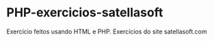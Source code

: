# PHP-exercicios-satellasoft
 Exercício feitos usando HTML e PHP. Exercícios do site satellasoft.com
